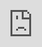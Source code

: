 ```yaml
---
title: Brisbane Valley Rail Trail
description: The Brisbane Valley Rail Trail (or BVRT) is a 161 km off-road bike trail following the route of the old Brisbane Valley rail line, and is the longest trail in the country.
# geo: { "lat": "-27.2591747", "lng": "152.4209202", "zoom": "10" }
fbComments: http://briscycle.com/day-trips/brisbane-valley-rail-trail
thumb: { "image": "/day-trips/brisbane-valley-rail-trail/thumb" }
layout: page
related: day-trips
geo:
  {
    "colour": "#754d1d",
    "geojsonUrl": "/day-trips/brisbane-valley-rail-trail/bvrt.geo.json",
    "googleMaps": "https://www.google.com/maps/dir/Ipswich,+Bell+St,+Ipswich+QLD+4305/-26.8440389,152.2757427/yarraman/@-27.2225371,152.0913838,10z/data=!3m1!4b1!4m15!4m14!1m5!1m1!1s0x6b96b4463e1862c7:0x1d02a35bea338e90!2m2!1d152.7603845!2d-27.612927!1m0!1m5!1m1!1s0x6b95c84dfaba9cb9:0x400eef17f20bfd0!2m2!1d151.98132!2d-26.8411601!3e1",
  }
tags:
  - day-trips
---
```


The Brisbane Valley Rail Trail (or BVRT) is a 161 km off-road bike trail following the route of the old Brisbane Valley rail line, It is the longest trail in the country.

Explore some of Queensland’s most unique country towns with a wide range of heritage-listed buildings, historic remains, galleries and attractions. Whether going solo, in a group or with the family there is something for everyone.

The trail follows the gentle grade of the old rail line through the Brisbane Valley, including through historic tunnels and fording creeks where old bridges couldn't be maintained. During heavy weather some sections of the trail may be closed.

The trail was constructed in stages between 1996, and was finally finished in 2018.

## Brisbane Valley Rail Trail accommodation

Even though the trail from start to finish is a multi-day affair, wild camping is not legal along the BVRT.

There are paid campsites or hotels in most towns along the trail. Many towns on the northern section also have free camps if you plan to pitch your tent.

Be sure to plan your journey in advance to avoid potential surprises.

## Brisbane Valley Rail Trail adventures

> Queensland's Greatest Rail Trail is open all year round. Really close to Brisbane, it's all off-road and traffic free, just South East Queensland's big skies and distinctive landscapes to enjoy.
>
> Come and experience for yourself why thousands of people love exploring the Brisbane Valley Rail Trail at a leisurely pace on bicycle, on horseback or on foot. Get a group of friends together and come and find out what Queensland country all about.

For more information, check out the [www.brisbanevalleyrailtrail.com.au](https://www.brisbanevalleyrailtrail.com.au) website.

<div class="video"><iframe src="https://player.vimeo.com/video/684071272?byline=0&portrait=0" style="position:absolute;top:0;left:0;width:100%;height:100%;" frameborder="0" allow="autoplay; fullscreen" allowfullscreen></iframe></div>
